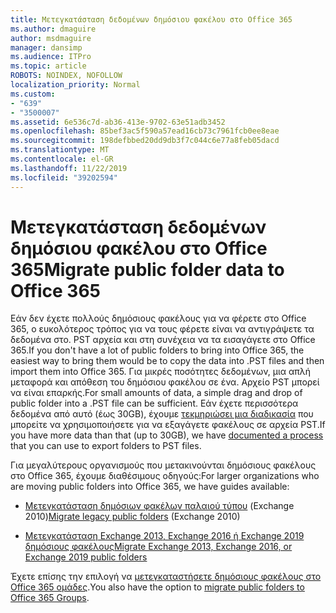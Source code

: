 ```yaml
---
title: Μετεγκατάσταση δεδομένων δημόσιου φακέλου στο Office 365
ms.author: dmaguire
author: msdmaguire
manager: dansimp
ms.audience: ITPro
ms.topic: article
ROBOTS: NOINDEX, NOFOLLOW
localization_priority: Normal
ms.custom:
- "639"
- "3500007"
ms.assetid: 6e536c7d-ab36-413e-9702-63e51adb3452
ms.openlocfilehash: 85bef3ac5f590a57ead16cb73c7961fcb0ee8eae
ms.sourcegitcommit: 198defbbed20dd9db3f7c044c6e77a8feb05dacd
ms.translationtype: MT
ms.contentlocale: el-GR
ms.lasthandoff: 11/22/2019
ms.locfileid: "39202594"
---
```

# <a name="migrate-public-folder-data-to-office-365"></a><span data-ttu-id="4544f-102">Μετεγκατάσταση δεδομένων δημόσιου φακέλου στο Office 365</span><span class="sxs-lookup"><span data-stu-id="4544f-102">Migrate public folder data to Office 365</span></span>

<span data-ttu-id="4544f-103">Εάν δεν έχετε πολλούς δημόσιους φακέλους για να φέρετε στο Office 365, ο ευκολότερος τρόπος για να τους φέρετε είναι να αντιγράψετε τα δεδομένα στο. PST αρχεία και στη συνέχεια να τα εισαγάγετε στο Office 365.</span><span class="sxs-lookup"><span data-stu-id="4544f-103">If you don't have a lot of public folders to bring into Office 365, the easiest way to bring them would be to copy the data into .PST files and then import them into Office 365.</span></span> <span data-ttu-id="4544f-104">Για μικρές ποσότητες δεδομένων, μια απλή μεταφορά και απόθεση του δημόσιου φακέλου σε ένα. Αρχείο PST μπορεί να είναι επαρκής.</span><span class="sxs-lookup"><span data-stu-id="4544f-104">For small amounts of data, a simple drag and drop of public folder into a .PST file can be sufficient.</span></span> <span data-ttu-id="4544f-105">Εάν έχετε περισσότερα δεδομένα από αυτό (έως 30GB), έχουμε [τεκμηριώσει μια διαδικασία](https://technet.microsoft.com/library/dn874017%28v=exchg.150%29.aspx) που μπορείτε να χρησιμοποιήσετε για να εξαγάγετε φακέλους σε αρχεία PST.</span><span class="sxs-lookup"><span data-stu-id="4544f-105">If you have more data than that (up to 30GB), we have [documented a process](https://technet.microsoft.com/library/dn874017%28v=exchg.150%29.aspx) that you can use to export folders to PST files.</span></span>
  
<span data-ttu-id="4544f-106">Για μεγαλύτερους οργανισμούς που μετακινούνται δημόσιους φακέλους στο Office 365, έχουμε διαθέσιμους οδηγούς:</span><span class="sxs-lookup"><span data-stu-id="4544f-106">For larger organizations who are moving public folders into Office 365, we have guides available:</span></span>
  
- <span data-ttu-id="4544f-107">[Μετεγκατάσταση δημόσιων φακέλων παλαιού τύπου](https://docs.microsoft.com/exchange/collaboration-exo/public-folders/batch-migration-of-legacy-public-folders) (Exchange 2010)</span><span class="sxs-lookup"><span data-stu-id="4544f-107">[Migrate legacy public folders](https://docs.microsoft.com/exchange/collaboration-exo/public-folders/batch-migration-of-legacy-public-folders) (Exchange 2010)</span></span>

- [<span data-ttu-id="4544f-108">Μετεγκατάσταση Exchange 2013, Exchange 2016 ή Exchange 2019 δημόσιους φακέλους</span><span class="sxs-lookup"><span data-stu-id="4544f-108">Migrate Exchange 2013, Exchange 2016, or Exchange 2019 public folders</span></span>](https://docs.microsoft.com/Exchange/collaboration/public-folders/migrate-to-exchange-online)

<span data-ttu-id="4544f-109">Έχετε επίσης την επιλογή να [μετεγκαταστήσετε δημόσιους φακέλους στο Office 365 ομάδες](https://docs.microsoft.com/Exchange/collaboration/public-folders/migrate-to-office-365-groups).</span><span class="sxs-lookup"><span data-stu-id="4544f-109">You also have the option to [migrate public folders to Office 365 Groups](https://docs.microsoft.com/Exchange/collaboration/public-folders/migrate-to-office-365-groups).</span></span>
  